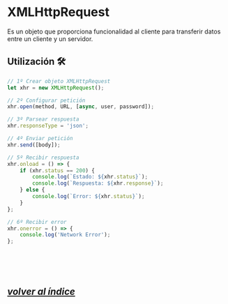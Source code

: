 # XMLHttpRequest
Es un objeto que proporciona funcionalidad al cliente para transferir datos entre un cliente y un servidor.

## Utilización 🛠️
```javascript
// 1º Crear objeto XMLHttpRequest
let xhr = new XMLHttpRequest();

// 2º Configurar petición
xhr.open(method, URL, [async, user, password]);

// 3º Parsear respuesta
xhr.responseType = 'json';

// 4º Enviar petición
xhr.send([body]);

// 5º Recibir respuesta
xhr.onload = () => {
    if (xhr.status == 200) {
        console.log(`Estado: ${xhr.status}`);
        console.log(`Respuesta: ${xhr.response}`);
    } else {
        console.log(`Error: ${xhr.status}`);
    }
};

// 6º Recibir error
xhr.onerror = () => {
    console.log('Network Error');
};
```
<br><br><br>

## *[volver al índice](../README.md)*